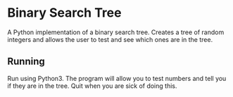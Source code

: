 # Binary Search Tree

A Python implementation of a binary search tree. Creates a tree of random integers and allows the user to test and see which ones are in the tree. 

## Running

Run using Python3. The program will allow you to test numbers and tell you if they are in the tree. Quit when you are sick of doing this. 